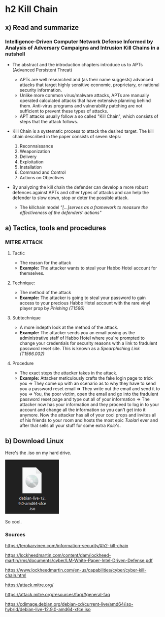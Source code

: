 # h2 Kill Chain

## x) Read and summarize

### Intelligence-Driven Computer Network Defense Informed by Analysis of Adversary Campaigns and Intrusion Kill Chains in a nutshell

* The abstract and the introduction chapters introduce us to APTs (Advanced Persistent Threat)
	* APTs are well researched and (as their name suggests) advanced attacks that target highly sensitive economic, proprietary, or
national security information.
	* Unlike more common virus/malware attacks, APTs are manually operated calculated attacks that have extensive planning behind them. Anti-virus programs and vulnerability patching are not sufficient to prevent these types of attacks.
	* APT attacks usually follow a so called "Kill Chain", which consists of steps that the attack follows.

* Kill Chain is a systematic process to attack the desired target. The kill chain described in the paper consists of seven steps:
	1. Reconnaissance
 	2. Weaponization
  	3. Delivery
  	4. Exploitation
  	5. Installation
  	6. Command and Control
  	7. Actions on Objectives

 * By analyzing the kill chain the defender can develop a more robust defences against APTs and other types of attacks and can help the defender to slow down, stop or deter the possible attack.
	* The killchain model *"[...]serves as a framework to measure the effectiveness of the defenders’ actions"*

## a) Tactics, tools and procedures

### MITRE ATT&CK

1. Tactic
	* The reason for the attack
	* **Example:** The attacker wants to steal your Habbo Hotel account for themselves.

2. Technique: 
	* The method of the attack
 	* **Example:** The attacker is going to steal your password to gain access to your precious Habbo Hotel account with the rare vinyl player prop by *Phishing (T1566)*

3. Subtechnique
	* A more indepth look at the method of the attack.
 	* **Example:** The attacker sends you an email posing as the administrative staff of Habbo Hotel where you're prompted to change your credentials for security reasons with a link to fradulent password reset site. This is known as a *Spearphishing Link (T1566.002)*

4. Procedure
	* The exact steps the attacker takes in the attack.
	* **Example:** Attacker meticulously crafts the fake login page to trick you => They come up with an scenario as to why they have to send you a password reset email => They write out the email and send it to you => You, the poor victim, open the email and go into the fradulent password reset page and type out all of your information => The attacker now has your information and they proceed to log in to your account and change all the information so you can't get into it anymore. Now the attacker has all of your cool props and invites all of his friends to your room and hosts the most epic *Tuolari* ever and after that sells all your stuff for some extra *Kole*'s. 

## b) Download Linux

Here's the .iso on my hard drive.

![debian on my hardrive wow](https://github.com/whatmurder/information-security/blob/main/debian-on-my-hardrive.png)

So cool.

### Sources

https://terokarvinen.com/information-security/#h2-kill-chain

https://lockheedmartin.com/content/dam/lockheed-martin/rms/documents/cyber/LM-White-Paper-Intel-Driven-Defense.pdf

https://www.lockheedmartin.com/en-us/capabilities/cyber/cyber-kill-chain.html

https://attack.mitre.org/

https://attack.mitre.org/resources/faq/#general-faq

https://cdimage.debian.org/debian-cd/current-live/amd64/iso-hybrid/debian-live-12.9.0-amd64-xfce.iso

